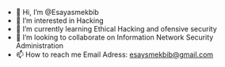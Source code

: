 - 👋 Hi, I’m @Esayasmekbib
- 👀 I’m interested in Hacking
- 🌱 I’m currently learning Ethical Hacking and ofensive security
- 💞️ I’m looking to collaborate on  Information Network Security Administration
- 📫 How to reach me Email Adress: esaysmekbib@gmail.com

<!---
Esayasmekbib/Esayasmekbib is a ✨ special ✨ repository because its `README.md` (this file) appears on your GitHub profile.
You can click the Preview link to take a look at your changes.
--->
